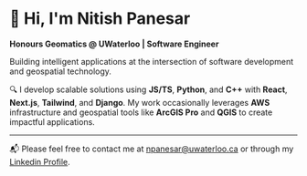 # 👋 Hi, I'm Nitish Panesar

**Honours Geomatics @ UWaterloo | Software Engineer**
  
Building intelligent applications at the intersection of software development and geospatial technology.

🔍 I develop scalable solutions using **JS/TS**, **Python**, and **C++** with **React**, **Next.js**, **Tailwind**, and **Django**. My work occasionally leverages **AWS** infrastructure and geospatial tools like **ArcGIS Pro** and **QGIS** to create impactful applications.

---

📬 Please feel free to contact me at [npanesar@uwaterloo.ca](mailto:npanesar@uwaterloo.ca) or through my [Linkedin Profile](https://linkedin.com/in/npanesar).
